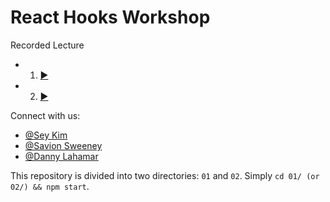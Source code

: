 # React Hooks Workshop

Recorded Lecture 
- 1. [▶️](https://www.youtube.com/watch?v=mkvhikFmA5c)
- 2. [▶️](https://www.youtube.com/watch?v=PUPKNlwsMbM&t=0s)

Connect with us:

- [@Sey Kim](https://linkedin.com/in/sey-kim)
- [@Savion Sweeney](https://linkedin.com/in/savion-sweeney)
- [@Danny Lahamar](https://www.linkedin.com/in/daniellahamar/)

This repository is divided into two directories: `01` and `02`. Simply `cd 01/ (or 02/) && npm start`.
